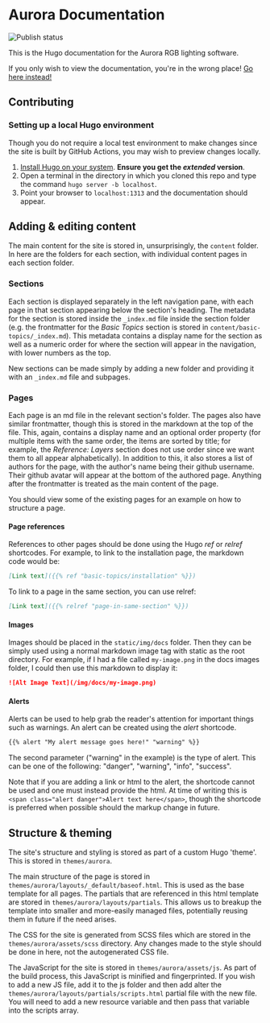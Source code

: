# Aurora Documentation

![Publish status](https://github.com/Aurora-RGB/Docs/workflows/GitHub%20Pages/badge.svg)

This is the Hugo documentation for the Aurora RGB lighting software.

If you only wish to view the documentation, you're in the wrong place! [Go here instead!](https://aurora-rgb.github.io/Docs/)

## Contributing
### Setting up a local Hugo environment
Though you do not require a local test environment to make changes since the site is built by GitHub Actions, you may wish to preview changes locally.

1. [Install Hugo on your system](https://gohugo.io/getting-started/installing/). **Ensure you get the *extended* version**.
1. Open a terminal in the directory in which you cloned this repo and type the command `hugo server -b localhost`.
1. Point your browser to `localhost:1313` and the documentation should appear.

## Adding & editing content

The main content for the site is stored in, unsurprisingly, the `content` folder. In here are the folders for each section, with individual content pages in each section folder.

### Sections
Each section is displayed separately in the left navigation pane, with each page in that section appearing below the section's heading. The metadata for the section is stored inside the `_index.md` file inside the section folder (e.g. the frontmatter for the _Basic Topics_ section is stored in `content/basic-topics/_index.md`). This metadata contains a display name for the section as well as a numeric order for where the section will appear in the navigation, with lower numbers as the top.

New sections can be made simply by adding a new folder and providing it with an `_index.md` file and subpages.

### Pages
Each page is an md file in the relevant section's folder. The pages also have similar frontmatter, though this is stored in the markdown at the top of the file. This, again, contains a display name and an optional order property (for multiple items with the same order, the items are sorted by title; for example, the _Reference: Layers_ section does not use order since we want them to all appear alphabetically). In addition to this, it also stores a list of authors for the page, with the author's name being their github username. Their github avatar will appear at the bottom of the authored page. Anything after the frontmatter is treated as the main content of the page.

You should view some of the existing pages for an example on how to structure a page.

#### Page references
References to other pages should be done using the Hugo _ref_ or _relref_ shortcodes. For example, to link to the installation page, the markdown code would be:
```md
[Link text]({{% ref "basic-topics/installation" %}})
```
To link to a page in the same section, you can use relref:
```md
[Link text]({{% relref "page-in-same-section" %}})
```

#### Images
Images should be placed in the `static/img/docs` folder. Then they can be simply used using a normal markdown image tag with static as the root directory. For example, if I had a file called `my-image.png` in the docs images folder, I could then use this markdown to display it:
```md
![Alt Image Text](/img/docs/my-image.png)
```

#### Alerts
Alerts can be used to help grab the reader's attention for important things such as warnings. An alert can be created using the _alert_ shortcode.
```md
{{% alert "My alert message goes here!" "warning" %}}
```
The second parameter ("warning" in the example) is the type of alert. This can be one of the following: "danger", "warning", "info", "success".

Note that if you are adding a link or html to the alert, the shortcode cannot be used and one must instead provide the html. At time of writing this is `<span class="alert danger">Alert text here</span>`, though the shortcode is preferred when possible should the markup change in future.


## Structure & theming
The site's structure and styling is stored as part of a custom Hugo 'theme'. This is stored in `themes/aurora`.

The main structure of the page is stored in `themes/aurora/layouts/_default/baseof.html`. This is used as the base template for all pages. The partials that are referenced in this html template are stored in `themes/aurora/layouts/partials`. This allows us to breakup the template into smaller and more-easily managed files, potentially reusing them in future if the need arises.

The CSS for the site is generated from SCSS files which are stored in the `themes/aurora/assets/scss` directory. Any changes made to the style should be done in here, not the autogenerated CSS file.

The JavaScript for the site is stored in `themes/aurora/assets/js`. As part of the build process, this JavaScript is minified and fingerprinted. If you wish to add a new JS file, add it to the js folder and then add alter the `themes/aurora/layouts/partials/scripts.html` partial file with the new file. You will need to add a new resource variable and then pass that variable into the scripts array.
